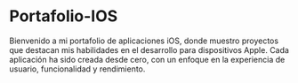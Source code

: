 # Portafolio-IOS
Bienvenido a mi portafolio de aplicaciones iOS, donde muestro proyectos que destacan mis habilidades en el desarrollo para dispositivos Apple. Cada aplicación ha sido creada desde cero, con un enfoque en la experiencia de usuario, funcionalidad y rendimiento.
